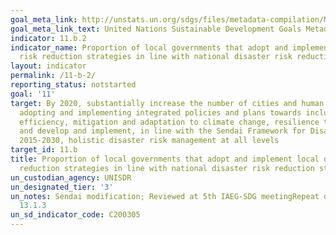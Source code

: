 ```yaml
---
goal_meta_link: http://unstats.un.org/sdgs/files/metadata-compilation/Metadata-Goal-11.pdf
goal_meta_link_text: United Nations Sustainable Development Goals Metadata (pdf 2066kB)
indicator: 11.b.2
indicator_name: Proportion of local governments that adopt and implement local disaster
  risk reduction strategies in line with national disaster risk reduction strategies
layout: indicator
permalink: /11-b-2/
reporting_status: notstarted
goal: '11'
target: By 2020, substantially increase the number of cities and human settlements
  adopting and implementing integrated policies and plans towards inclusion, resource
  efficiency, mitigation and adaptation to climate change, resilience to disasters,
  and develop and implement, in line with the Sendai Framework for Disaster Risk Reduction
  2015-2030, holistic disaster risk management at all levels
target_id: 11.b
title: Proportion of local governments that adopt and implement local disaster risk
  reduction strategies in line with national disaster risk reduction strategies
un_custodian_agency: UNISDR
un_designated_tier: '3'
un_notes: Sendai modification; Reviewed at 5th IAEG-SDG meetingRepeat of 1.5.4 and
  13.1.3
un_sd_indicator_code: C200305
---
```

